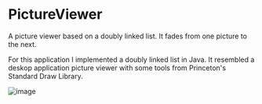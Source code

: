 # PictureViewer
A picture viewer based on a doubly linked list. It fades from one picture to the next.

For this application I implemented a doubly linked list in Java. 
It resembled a deskop application picture viewer with some tools from Princeton's Standard Draw Library.

![image](https://media.giphy.com/media/dCcdtAGDahJiBe28NB/giphy.gif)
